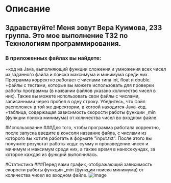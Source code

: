 # Описание
## Здравствуйте! Меня зовут Вера Куимова, 233 группа. Это мое выполнение ТЗ2 по Технологиям программирования.
### В приложенных файлах вы найдете:
+код на Java, выполняющий функции сложения и умножения всех чисел из заданного файла и поиска максимума и минимума среди них. Программа корректно работает с числами типа int, float и double.
+файлы с тестами, которые вы можете использовать для проверки работы программы (в названии файлов указано количество чисел в них). Также вы можете использовать свои файлы с числами, записанными через пробел в одну строку. Убедитесь, что файл расположен в той же директории, в котоой находится Java-код.
+таблица, содержащая зависимость скорости работы функции _min (функции поиска минимума) от количества чисел во входном файле.

#Использование
###Для того, чтобы программа работала корректно, после запуска введите в консоли название файла, с числами из которого вы хотите работать в формате "input.txt". После этого вы получите результат работы кода: сумму и произведение чисел и минимум и максимум среди них, а также время в наносекундах, за которое каждая из функций выполнилась. 

#Статистика
###Перед вами график, отображающий зависимость скорости работы функции _min (функции поиска минимума) от количества чисел во входном файле.
![image](https://github.com/oceany3/tz2/assets/168352793/e7677ab9-3710-45b4-bfb9-bcbd2a320c6f)
